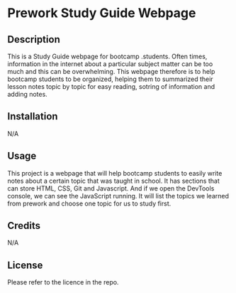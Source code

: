 # Prework Study Guide Webpage

## Description

This is a Study Guide webpage for bootcamp .students.
Often times, information in the internet about a particular subject matter can be too much and this can be overwhelming. This webpage therefore is to help bootcamp students to be organized, helping them to summarized their lesson notes topic by topic for easy reading, sotring of information and adding notes.



## Installation

N/A
## Usage
This project is a webpage that will help bootcamp students to easily write notes about a certain topic that was taught in school.
It has sections that can store HTML, CSS, Git and Javascript.
And if we open the DevTools console, we can see the JavaScript running. It will list the topics we learned from prework and choose one topic for us to study first. 


## Credits
N/A

## License
Please refer to the licence in the repo.
